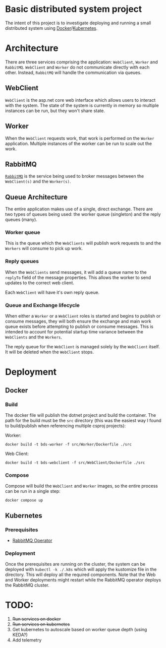 # Basic distributed system project

The intent of this project is to investigate deploying and running a small distributed system using [Docker](https://www.docker.com/)/[Kubernetes](https://kubernetes.io/).

# Architecture

There are three services comprising the application: `WebClient`, `Worker` and `RabbitMQ`. `WebClient` and `Worker` do not communicate directly with each other. Instead, `RabbitMQ` will handle the communication via queues.

## WebClient

`WebClient` is the asp.net core web interface which allows users to interact with the system. The state of the system is currently in memory so multiple instances can be run, but they won't share state.

## Worker

When the `WebClient` requests work, that work is performed on the `Worker` application. Multiple instances of the worker can be run to scale out the work.

## RabbitMQ

[`RabbitMQ`](https://www.rabbitmq.com/) is the service being used to broker messages between the `WebClient(s)` and the `Worker(s)`.

## Queue Architecture

The entire application makes use of a single, direct exchange. There are two types of queues being used: the worker queue (singleton) and the reply queues (many).

### Worker queue

This is the queue which the `WebClients` will publish work requests to and the `Workers` will consume to pick up work.

### Reply queues

When the `WebClients` send messages, it will add a queue name to the `replyTo` field of the message properties. This allows the worker to send updates to the correct web client.

Each `WebClient` will have it's own reply queue.

### Queue and Exchange lifecycle

When either a `Worker` or a `WebClient` roles is started and begins to publish or consume messages, they will both ensure the exchange and main work queue exists before attempting to publish or consume messages. This is intended to account for potential startup time variance between the `WebClients` and the `Workers`.

The reply queue for the `WebClient` is managed solely by the `WebClient` itself. It will be deleted when the `WebClient` stops.

# Deployment

## Docker

### Build

The docker file will publish the dotnet project and build the container. The path for the build must be the `src` directory (this was the easiest way I found to build/publish when referencing multiple csproj projects):

Worker:

`docker build -t bds-worker -f src/Worker/Dockerfile ./src`

Web Client:

`docker build -t bds-webclient -f src/WebClient/Dockerfile ./src`

### Compose

Compose will build the `WebClient` and `Worker` images, so the entire process can be run in a single step:

`docker compose up`

## Kubernetes

### Prerequisites

* [RabbitMQ Operator](https://www.rabbitmq.com/kubernetes/operator/operator-overview.html)

### Deployment

Once the prerequisites are running on the cluster, the system can be deployed with `kubectl -k ./.k8s` which will apply the kustomize file in the directory. This will deploy all the required components. Note that the Web and Worker deployments might restart while the RabbitMQ operator deploys the RabbitMQ cluster.

# TODO:
1. ~~Run services on docker~~
2. ~~Run services on kubernetes~~
3. Get kubernetes to autoscale based on worker queue depth (using KEDA?)
4. Add telemetry
